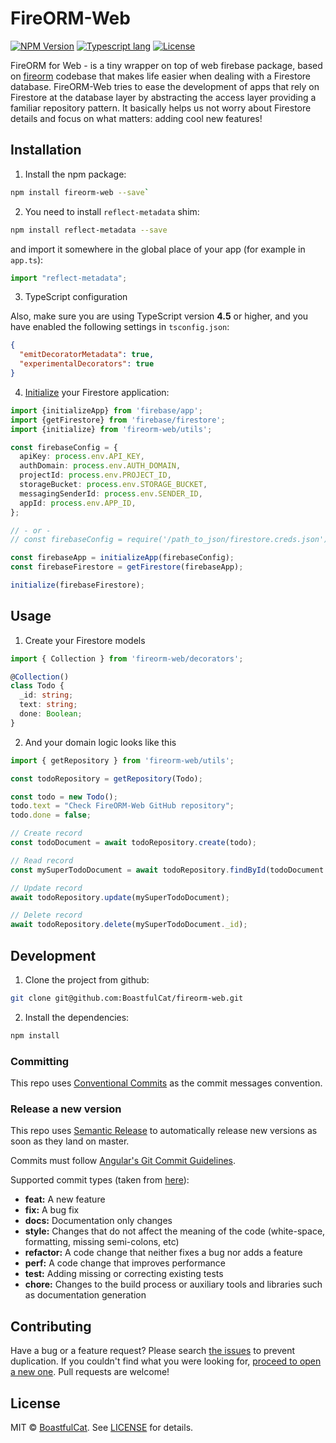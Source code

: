 # FireORM-Web

[![NPM Version](https://img.shields.io/npm/v/fireorm-web.svg?style=flat)](https://www.npmjs.com/package/fireorm-web)
[![Typescript lang](https://img.shields.io/badge/Language-Typescript-Blue.svg)](https://www.typescriptlang.org)
[![License](https://img.shields.io/npm/l/fireorm.svg?style=flat)](https://www.npmjs.com/package/fireorm)

FireORM for Web - is a tiny wrapper on top of web firebase package, based on [fireorm](https://github.com/wovalle/fireorm) codebase that makes life easier when dealing with a Firestore database. FireORM-Web tries to ease the development of apps that rely on Firestore at the database layer by abstracting the access layer providing a familiar repository pattern. It basically helps us not worry about Firestore details and focus on what matters: adding cool new features!

## Installation

1. Install the npm package:

```bash
npm install fireorm-web --save`
```

2. You need to install `reflect-metadata` shim:

```bash
npm install reflect-metadata --save
```

and import it somewhere in the global place of your app (for example in `app.ts`):

```ts
import "reflect-metadata";
```

3. TypeScript configuration

Also, make sure you are using TypeScript version **4.5** or higher,
and you have enabled the following settings in `tsconfig.json`:

```json
{
  "emitDecoratorMetadata": true,
  "experimentalDecorators": true
}
```

4. [Initialize](https://firebase.google.com/docs/firestore/quickstart#initialize) your Firestore application:

```ts
import {initializeApp} from 'firebase/app';
import {getFirestore} from 'firebase/firestore';
import {initialize} from 'fireorm-web/utils';

const firebaseConfig = {
  apiKey: process.env.API_KEY,
  authDomain: process.env.AUTH_DOMAIN,
  projectId: process.env.PROJECT_ID,
  storageBucket: process.env.STORAGE_BUCKET,
  messagingSenderId: process.env.SENDER_ID,
  appId: process.env.APP_ID,
};

// - or - 
// const firebaseConfig = require('/path_to_json/firestore.creds.json');

const firebaseApp = initializeApp(firebaseConfig);
const firebaseFirestore = getFirestore(firebaseApp);

initialize(firebaseFirestore);
```

## Usage

1. Create your Firestore models

```typescript
import { Collection } from 'fireorm-web/decorators';

@Collection()
class Todo {
  _id: string;
  text: string;
  done: Boolean;
}
```

2. And your domain logic looks like this

```ts
import { getRepository } from 'fireorm-web/utils';

const todoRepository = getRepository(Todo);

const todo = new Todo();
todo.text = "Check FireORM-Web GitHub repository";
todo.done = false;

// Create record
const todoDocument = await todoRepository.create(todo);

// Read record
const mySuperTodoDocument = await todoRepository.findById(todoDocument._id);

// Update record
await todoRepository.update(mySuperTodoDocument);

// Delete record
await todoRepository.delete(mySuperTodoDocument._id);
```

## Development

1.  Clone the project from github:

```bash
git clone git@github.com:BoastfulCat/fireorm-web.git
```

2.  Install the dependencies:

```bash
npm install
```

### Committing

This repo uses [Conventional Commits](https://www.conventionalcommits.org/) as the commit messages convention.

### Release a new version

This repo uses [Semantic Release](https://github.com/semantic-release/semantic-release) to automatically release new versions as soon as they land on master.

Commits must follow [Angular's Git Commit Guidelines](https://github.com/angular/angular.js/blob/master/DEVELOPERS.md#-git-commit-guidelines).

Supported commit types (taken from [here](https://github.com/angular/angular.js/blob/master/DEVELOPERS.md#type)):

- **feat:** A new feature
- **fix:** A bug fix
- **docs:** Documentation only changes
- **style:** Changes that do not affect the meaning of the code (white-space, formatting, missing semi-colons, etc)
- **refactor:** A code change that neither fixes a bug nor adds a feature
- **perf:** A code change that improves performance
- **test:** Adding missing or correcting existing tests
- **chore:** Changes to the build process or auxiliary tools and libraries such as documentation generation

## Contributing

Have a bug or a feature request? Please search [the issues](https://github.com/BoastfulCat/fireorm-web/issues) to prevent duplication. If you couldn't find what you were looking for, [proceed to open a new one](https://github.com/BoastfulCat/fireorm-web/issues/new). Pull requests are welcome!

## License

MIT © [BoastfulCat](https://github.com/BoastfulCat). See [LICENSE](https://github.com/BoastfulCat/fireorm-web/blob/main/LICENSE) for details.
